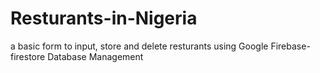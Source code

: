 # Resturants-in-Nigeria
a basic form to input, store and delete resturants using Google Firebase-firestore Database Management

